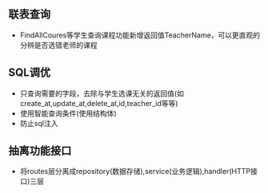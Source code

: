 ## 联表查询
* FindAllCoures等学生查询课程功能新增返回值TeacherName，可以更直观的分辨是否选错老师的课程

## SQL调优
* 只查询需要的字段，去除与学生选课无关的返回值(如create_at,update_at,delete_at,id,teacher_id等等)
* 使用智能查询条件(使用结构体)
* 防止sql注入

## 抽离功能接口
* 将routes层分离成repository(数据存储),service(业务逻辑),handler(HTTP接口)三层